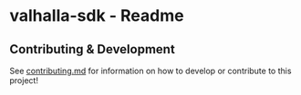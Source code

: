 # valhalla-sdk - Readme

## Contributing & Development

See [contributing.md](docs/contributing/contributing.md) for information on how to develop or contribute to this project!
